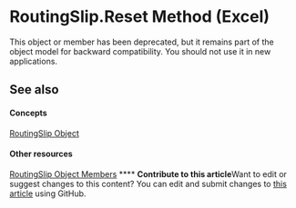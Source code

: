 
# RoutingSlip.Reset Method (Excel)

This object or member has been deprecated, but it remains part of the object model for backward compatibility. You should not use it in new applications.


## See also


#### Concepts


 [RoutingSlip Object](126d4c87-7e1c-3ecd-d223-f23a02444f61.md)
#### Other resources


 [RoutingSlip Object Members](26b025ce-56a8-3afb-463d-c5ed70cdba96.md)
****   **Contribute to this article**Want to edit or suggest changes to this content? You can edit and submit changes to  [this article](https://github.com/jhershey00/VBA_Excel_Test/OpenXMLCon/articles/904f64ba-2828-3940-acc0-324845bb055d.md) using GitHub.

